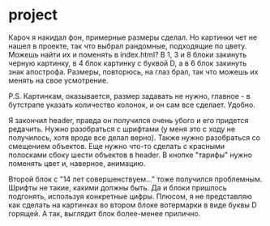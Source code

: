 # project
Кароч я накидал фон, примерные размеры сделал. Но картинки чет не нашел в проекте, так что выбрал рандомные, подходящие по цвету. Можешь найти их и поменять в index.html? В 1, 3 и 8 блоки закинуть черную картинку, в 4 блок картинку с буквой D, а в 6 блок закинуть знак апострофа. Размеры, повторюсь, на глаз брал, так что можешь их менять на свое усмотрение. 

P.S. Картинкам, оказывается, размер задавать не нужно, главное - в бутстрапе указать количество колонок, и он сам все сделает. Удобно.

Я закончил header, правда он получился очень убого и его придется редачить. Нужно разобраться с шрифтами (у меня это с ходу не получилось, хотя вроде все делал верно). 
Также нужно разобраться со смещением объектов. Еще нужно что-то сделать с красными полосками сбоку шести объектов в header. В кнопке "тарифы" нужно поменять цвет и, наверное, анимацию.

Второй блок с "14 лет совершенствуем..." тоже получился проблемным. Шрифты не такие, какими должны быть. Да и блоки пришлось подгонять, используя конкретные цифры. Плюсом, я не представляю как сделать на картинках во втором блоке вотермарки в виде буквы D горящей. А так, выглядит блок более-менее прилично.
